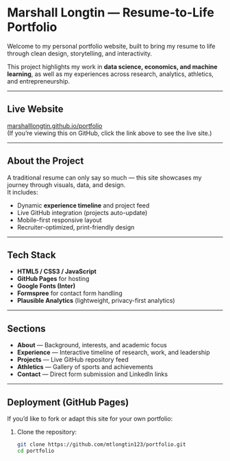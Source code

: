 # Marshall Longtin — Resume-to-Life Portfolio

Welcome to my personal portfolio website, built to bring my resume to life through clean design, storytelling, and interactivity.

This project highlights my work in **data science, economics, and machine learning**, as well as my experiences across research, analytics, athletics, and entrepreneurship.

---

## Live Website
[marshalllongtin.github.io/portfolio](https://marshalllongtin.github.io/portfolio)  
(If you’re viewing this on GitHub, click the link above to see the live site.)

---

## About the Project
A traditional resume can only say so much — this site showcases my journey through visuals, data, and design.  
It includes:
- Dynamic **experience timeline** and project feed
- Live GitHub integration (projects auto-update)
- Mobile-first responsive layout
- Recruiter-optimized, print-friendly design

---

## Tech Stack
- **HTML5 / CSS3 / JavaScript**
- **GitHub Pages** for hosting
- **Google Fonts (Inter)**
- **Formspree** for contact form handling
- **Plausible Analytics** (lightweight, privacy-first analytics)

---

## Sections
- **About** — Background, interests, and academic focus  
- **Experience** — Interactive timeline of research, work, and leadership  
- **Projects** — Live GitHub repository feed  
- **Athletics** — Gallery of sports and achievements  
- **Contact** — Direct form submission and LinkedIn links  

---

## Deployment (GitHub Pages)
If you’d like to fork or adapt this site for your own portfolio:

1. Clone the repository:
   ```bash
   git clone https://github.com/mtlongtin123/portfolio.git
   cd portfolio

